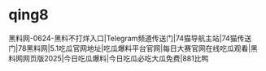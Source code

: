 # qing8
黑料网-0624-黑料不打烊入口|Telegram频道传送门|74猫导航主站|74猫传送门|78黑料网|5.1吃瓜官网地址|吃瓜爆料平台官网|每日大赛官网在线吃瓜观看|黑料网网页版2025|今日吃瓜爆料|今日吃瓜必吃大瓜免费|881比鸭
